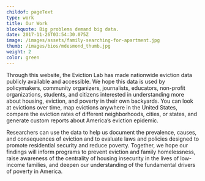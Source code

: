 ```yaml
---
childof: pageText
type: work
title: Our Work
blockquote: Big problems demand big data.
date: 2017-11-26T03:54:30.075Z
image: /images/assets/family-searching-for-apartment.jpg
thumb: /images/bios/mdesmond_thumb.jpg
weight: 2
color: green
---
```

Through this website, the Eviction Lab has made nationwide eviction data publicly available and accessible. We hope this data is used by policymakers, community organizers, journalists, educators, non-profit organizations, students, and citizens interested in understanding more about housing, eviction, and poverty in their own backyards. You can look at evictions over time, map evictions anywhere in the United States, compare the eviction rates of different neighborhoods, cities, or states, and generate custom reports about America’s eviction epidemic.  

Researchers can use the data to help us document the prevalence, causes, and consequences of eviction and to evaluate laws and policies designed to promote residential security and reduce poverty. Together, we hope our findings will inform programs to prevent eviction and family homelessness, raise awareness of the centrality of housing insecurity in the lives of low-income families, and deepen our understanding of the fundamental drivers of poverty in America. 



